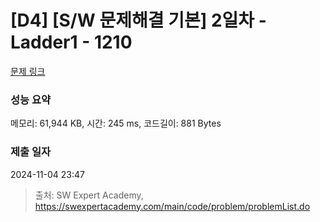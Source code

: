 # [D4] [S/W 문제해결 기본] 2일차 - Ladder1 - 1210 

[문제 링크](https://swexpertacademy.com/main/code/problem/problemDetail.do?contestProbId=AV14ABYKADACFAYh) 

### 성능 요약

메모리: 61,944 KB, 시간: 245 ms, 코드길이: 881 Bytes

### 제출 일자

2024-11-04 23:47



> 출처: SW Expert Academy, https://swexpertacademy.com/main/code/problem/problemList.do
